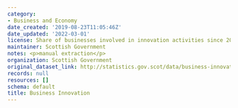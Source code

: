 ```yaml
---
category:
- Business and Economy
date_created: '2019-08-23T11:05:46Z'
date_updated: '2022-03-01'
license: Share of businesses involved in innovation activities since 2010-2012
maintainer: Scottish Government
notes: <p>manual extraction</p>
organization: Scottish Government
original_dataset_link: http://statistics.gov.scot/data/business-innovation
records: null
resources: []
schema: default
title: Business Innovation
---
```

